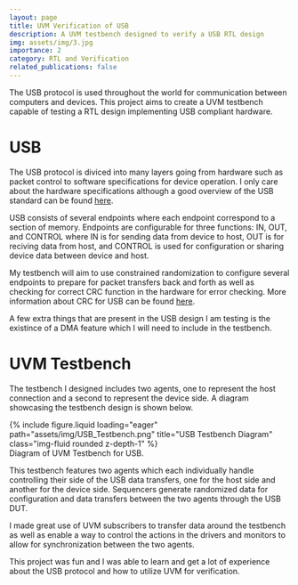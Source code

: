 ```yaml
---
layout: page
title: UVM Verification of USB
description: A UVM testbench designed to verify a USB RTL design
img: assets/img/3.jpg
importance: 2
category: RTL and Verification
related_publications: false
---
```


The USB protocol is used throughout the world for communication between computers and devices. This project aims to create a UVM testbench capable of testing a RTL design implementing USB compliant hardware.

<h1>USB</h1>

The USB protocol is diviced into many layers going from hardware such as packet control to software specifications for device operation. I only care about the hardware specifications although a good overview of the USB standard can be found <a href="https://www.beyondlogic.org/usbnutshell/usb1.shtml">here</a>.

USB consists of several endpoints where each endpoint correspond to a section of memory. Endpoints are configurable for three functions: IN, OUT, and CONTROL where IN is for sending data from device to host, OUT is for reciving data from host, and CONTROL is used for configuration or sharing device data between device and host.

My testbench will aim to use constrained randomization to configure several endpoints to prepare for packet transfers back and forth as well as checking for correct CRC function in the hardware for error checking. More information about CRC for USB can be found <a href="https://www.usb.org/sites/default/files/crcdes.pdf">here</a>.

A few extra things that are present in the USB design I am testing is the existince of a DMA feature which I will need to include in the testbench.

<h1>UVM Testbench</h1>

The testbench I designed includes two agents, one to represent the host connection and a second to represent the device side. A diagram showcasing the testbench design is shown below.

<div class="row">
    <div class="col-sm mt-3 mt-md-0">
        {% include figure.liquid loading="eager" path="assets/img/USB_Testbench.png" title="USB Testbench Diagram" class="img-fluid rounded z-depth-1" %}
    </div>
</div>
<div class="caption">
    Diagram of UVM Testbench for USB.
</div>


This testbench features two agents which each individually handle controlling their side of the USB data transfers, one for the host side and another for the device side. Sequencers generate randomized data for configuration and data transfers between the two agents through the USB DUT.

I made great use of UVM subscribers to transfer data around the testbench as well as enable a way to control the actions in the drivers and monitors to allow for synchronization between the two agents.

This project was fun and I was able to learn and get a lot of experience about the USB protocol and how to utilize UVM for verification.